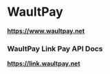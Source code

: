 # WaultPay

**https://www.waultpay.net**

### WaultPay Link Pay API Docs

**https://link.waultpay.net**
